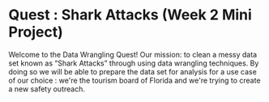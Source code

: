 # Quest : Shark Attacks (Week 2 Mini Project)

Welcome to the Data Wrangling Quest! Our mission: to clean a messy data set known as “Shark Attacks” through using data wrangling techniques. By doing so we will be able to prepare the data set for analysis for a use case of our choice : we're the tourism board of Florida and we're trying to create a new safety outreach. 
